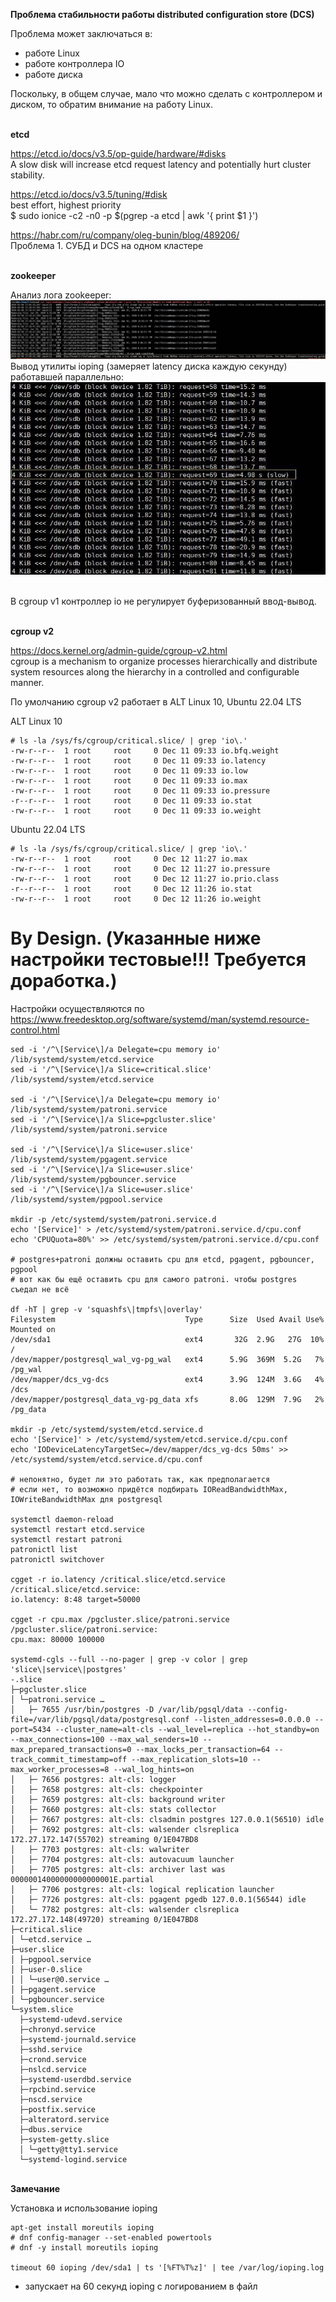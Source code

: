 **Проблема стабильности работы distributed configuration store (DCS)**

Проблема может заключаться в:<BR>
- работе Linux<BR>
- работе контроллера IO<BR>
- работе диска<BR>

Поскольку, в общем случае, мало что можно сделать с контроллером и диском, то обратим внимание на работу Linux.<BR>


<BR>**etcd**<BR>

https://etcd.io/docs/v3.5/op-guide/hardware/#disks<BR>
A slow disk will increase etcd request latency and potentially hurt cluster stability.<BR>

https://etcd.io/docs/v3.5/tuning/#disk<BR>
best effort, highest priority<BR>
$ sudo ionice -c2 -n0 -p $(pgrep -a etcd | awk '{ print $1 }')<BR>

https://habr.com/ru/company/oleg-bunin/blog/489206/<BR>
Проблема 1. СУБД и DCS на одном кластере<BR>


<BR>**zookeeper**<BR>

Анализ лога zookeeper:<BR>
![image](https://github.com/AlexanderRezaev/PostgreSQL-HA/blob/master/zookeeper_slow.jpg)<BR>
Вывод утилиты ioping (замеряет latency диска каждую секунду) работавшей параллельно:<BR>
![image](https://github.com/AlexanderRezaev/PostgreSQL-HA/blob/master/ioping_slow.jpg)<BR>


<BR>В cgroup v1 контроллер io не регулирует буферизованный ввод-вывод.<BR>

<BR>**cgroup v2**<BR>

https://docs.kernel.org/admin-guide/cgroup-v2.html<BR>
cgroup is a mechanism to organize processes hierarchically and distribute system resources along the hierarchy in a controlled and configurable manner.<BR>

По умолчанию cgroup v2 работает в ALT Linux 10, Ubuntu 22.04 LTS<BR>

ALT Linux 10<BR>
<pre><code># ls -la /sys/fs/cgroup/critical.slice/ | grep 'io\.'
-rw-r--r--  1 root     root     0 Dec 11 09:33 io.bfq.weight
-rw-r--r--  1 root     root     0 Dec 11 09:33 io.latency
-rw-r--r--  1 root     root     0 Dec 11 09:33 io.low
-rw-r--r--  1 root     root     0 Dec 11 09:33 io.max
-rw-r--r--  1 root     root     0 Dec 11 09:33 io.pressure
-r--r--r--  1 root     root     0 Dec 11 09:33 io.stat
-rw-r--r--  1 root     root     0 Dec 11 09:33 io.weight
</code></pre>

Ubuntu 22.04 LTS
<pre><code># ls -la /sys/fs/cgroup/critical.slice/ | grep 'io\.'
-rw-r--r--  1 root     root     0 Dec 12 11:27 io.max
-rw-r--r--  1 root     root     0 Dec 12 11:27 io.pressure
-rw-r--r--  1 root     root     0 Dec 12 11:27 io.prio.class
-r--r--r--  1 root     root     0 Dec 12 11:26 io.stat
-rw-r--r--  1 root     root     0 Dec 12 11:26 io.weight
</code></pre>

# By Design. (Указанные ниже настройки тестовые!!! Требуется доработка.)

Настройки осуществляются по<BR>
https://www.freedesktop.org/software/systemd/man/systemd.resource-control.html<BR>

<pre><code>sed -i '/^\[Service\]/a Delegate=cpu memory io' /lib/systemd/system/etcd.service
sed -i '/^\[Service\]/a Slice=critical.slice' /lib/systemd/system/etcd.service

sed -i '/^\[Service\]/a Delegate=cpu memory io' /lib/systemd/system/patroni.service
sed -i '/^\[Service\]/a Slice=pgcluster.slice' /lib/systemd/system/patroni.service

sed -i '/^\[Service\]/a Slice=user.slice' /lib/systemd/system/pgagent.service
sed -i '/^\[Service\]/a Slice=user.slice' /lib/systemd/system/pgbouncer.service
sed -i '/^\[Service\]/a Slice=user.slice' /lib/systemd/system/pgpool.service

mkdir -p /etc/systemd/system/patroni.service.d
echo '[Service]' > /etc/systemd/system/patroni.service.d/cpu.conf
echo 'CPUQuota=80%' >> /etc/systemd/system/patroni.service.d/cpu.conf

# postgres+patroni должны оставить cpu для etcd, pgagent, pgbouncer, pgpool
# вот как бы ещё оставить cpu для самого patroni. чтобы postgres съедал не всё

df -hT | grep -v 'squashfs\|tmpfs\|overlay'
Filesystem                             Type      Size  Used Avail Use% Mounted on
/dev/sda1                              ext4       32G  2.9G   27G  10% /
/dev/mapper/postgresql_wal_vg-pg_wal   ext4      5.9G  369M  5.2G   7% /pg_wal
/dev/mapper/dcs_vg-dcs                 ext4      3.9G  124M  3.6G   4% /dcs
/dev/mapper/postgresql_data_vg-pg_data xfs       8.0G  129M  7.9G   2% /pg_data

mkdir -p /etc/systemd/system/etcd.service.d
echo '[Service]' > /etc/systemd/system/etcd.service.d/cpu.conf
echo 'IODeviceLatencyTargetSec=/dev/mapper/dcs_vg-dcs 50ms' >> /etc/systemd/system/etcd.service.d/cpu.conf

# непонятно, будет ли это работать так, как предполагается
# если нет, то возможно придётся подбирать IOReadBandwidthMax, IOWriteBandwidthMax для postgresql

systemctl daemon-reload
systemctl restart etcd.service 
systemctl restart patroni
patronictl list
patronictl switchover

cgget -r io.latency /critical.slice/etcd.service
/critical.slice/etcd.service:
io.latency: 8:48 target=50000

cgget -r cpu.max /pgcluster.slice/patroni.service
/pgcluster.slice/patroni.service:
cpu.max: 80000 100000

systemd-cgls --full --no-pager | grep -v color | grep 'slice\|service\|postgres'
-.slice
├─pgcluster.slice 
│ └─patroni.service …
│   ├─ 7655 /usr/bin/postgres -D /var/lib/pgsql/data --config-file=/var/lib/pgsql/data/postgresql.conf --listen_addresses=0.0.0.0 --port=5434 --cluster_name=alt-cls --wal_level=replica --hot_standby=on --max_connections=100 --max_wal_senders=10 --max_prepared_transactions=0 --max_locks_per_transaction=64 --track_commit_timestamp=off --max_replication_slots=10 --max_worker_processes=8 --wal_log_hints=on
│   ├─ 7656 postgres: alt-cls: logger
│   ├─ 7658 postgres: alt-cls: checkpointer
│   ├─ 7659 postgres: alt-cls: background writer
│   ├─ 7660 postgres: alt-cls: stats collector
│   ├─ 7667 postgres: alt-cls: clsadmin postgres 127.0.0.1(56510) idle
│   ├─ 7692 postgres: alt-cls: walsender clsreplica 172.27.172.147(55702) streaming 0/1E047BD8
│   ├─ 7703 postgres: alt-cls: walwriter
│   ├─ 7704 postgres: alt-cls: autovacuum launcher
│   ├─ 7705 postgres: alt-cls: archiver last was 00000014000000000000001E.partial
│   ├─ 7706 postgres: alt-cls: logical replication launcher
│   ├─ 7726 postgres: alt-cls: pgagent pgedb 127.0.0.1(56544) idle
│   └─ 7782 postgres: alt-cls: walsender clsreplica 172.27.172.148(49720) streaming 0/1E047BD8
├─critical.slice 
│ └─etcd.service …
├─user.slice 
│ ├─pgpool.service 
│ ├─user-0.slice 
│ │ └─user@0.service …
│ ├─pgagent.service 
│ └─pgbouncer.service 
└─system.slice 
  ├─systemd-udevd.service 
  ├─chronyd.service 
  ├─systemd-journald.service 
  ├─sshd.service 
  ├─crond.service 
  ├─nslcd.service 
  ├─systemd-userdbd.service 
  ├─rpcbind.service 
  ├─nscd.service 
  ├─postfix.service 
  ├─alteratord.service 
  ├─dbus.service 
  ├─system-getty.slice 
  │ └─getty@tty1.service 
  └─systemd-logind.service 
</code></pre>


<BR>**Замечание**<BR>

Установка и использование ioping<BR>

<pre><code>apt-get install moreutils ioping
# dnf config-manager --set-enabled powertools
# dnf -y install moreutils ioping

timeout 60 ioping /dev/sda1 | ts '[%FT%T%z]' | tee /var/log/ioping.log
</code></pre>

- запускает на 60 секунд ioping с логированием в файл<BR>
